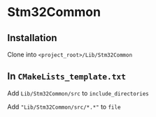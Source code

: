# Stm32Common

## Installation

Clone into `<project_root>/Lib/Stm32Common`

## In `CMakeLists_template.txt`

Add `Lib/Stm32Common/src` to `include_directories`

Add `"Lib/Stm32Common/src/*.*"` to `file`
